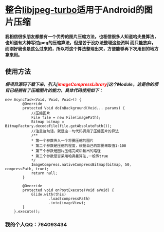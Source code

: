 # 整合[libjpeg-turbo](https://github.com/libjpeg-turbo/libjpeg-turbo)适用于Android的图片压缩
**我相信很多朋友都想有一个优秀的图片压缩方法，也相信很多人知道哈夫曼算法，也知道有大神写过jpeg的压缩算法，但是苦于没办法整理这些资料
而只能放弃，而刚好我也是这么过来的，所以将这个算法整理出来，方便能够再下次用到的地方拿来用。**<br/>
## 使用方法
***将项目源码下载下来，引入[<font color='red'>imageCompressLibrary</font>]这个Module，这是你的项目已经拥有了压缩图片的能力，具体代码使用如下：*** <br/>
```
new AsyncTask<Void, Void, Void>() {
        @Override
        protected Void doInBackground(Void... params) {
            //压缩图片
            File file = new File(imagePath);
            Bitmap bitmap = BitmapFactory.decodeFile(file.getAbsolutePath());
            //注意这句话，就是这一句代码调用了压缩图片的算法
            /**
            * 第一个参数传入一个将要压缩的图片
            * 第二个参数是压缩的程度，根据自己的需要来取值1-100
            * 第三个参数是图片压缩完成后输出的路径
            * 第三个参数是否采用哈弗曼算法,一般传true
            */
            ImageCompress.nativeCompressBitmap(bitmap, 50, compressPath, true);
            return null;
        }

        @Override
        protected void onPostExecute(Void aVoid) {
            Glide.with(this)
                    .load(compressPath)
                    .into(imageView);
        }
    }.execute();
```
### 我的个人QQ：764093434
